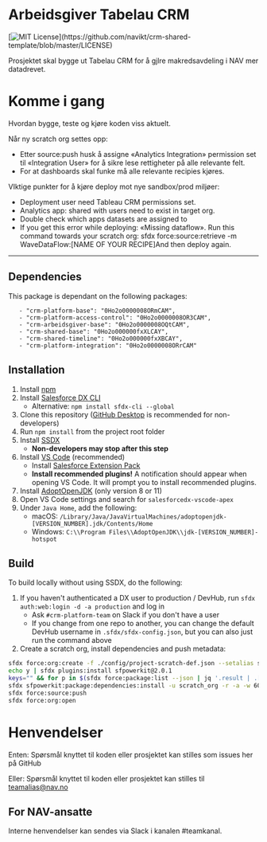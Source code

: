 Arbeidsgiver Tabelau CRM
================
[![MIT License](https://img.shields.io/apm/l/atomic-design-ui.svg?)](https://github.com/navikt/crm-shared-template/blob/master/LICENSE)


Prosjektet skal bygge ut Tabelau CRM for å gjlre makredsavdeling i NAV mer datadrevet. 

# Komme i gang

Hvordan bygge, teste og kjøre koden viss aktuelt.

Når ny scratch org settes opp: 

- Etter source:push husk å assigne «Analytics Integration» permission set til «Integration User» for å sikre lese rettigheter på alle relevante felt. 
- For at dashboards skal funke må alle relevante recipies kjøres. 

VIktige punkter for å kjøre deploy mot nye sandbox/prod miljøer:

- Deployment user need Tableau CRM permissions set.
- Analytics app: shared with users need to exist in target org. 
- Double check which apps datasets are assigned to
- If you get this error while deploying: «Missing dataflow». Run this command towards your scratch      org:    sfdx force:source:retrieve -m WaveDataFlow:[NAME OF YOUR RECIPE]And then deploy again. 
---

## Dependencies

This package is dependant on the following packages:

       - "crm-platform-base": "0Ho2o0000008ORmCAM",
       - "crm-platform-access-control": "0Ho2o0000008OR3CAM",
       - "crm-arbeidsgiver-base": "0Ho2o0000008OQtCAM",
       - "crm-shared-base": "0Ho2o000000fxXLCAY",
       - "crm-shared-timeline": "0Ho2o000000fxXBCAY",
       - "crm-platform-integration": "0Ho2o0000008ORrCAM"

## Installation

1. Install [npm](https://nodejs.org/en/download/)
1. Install [Salesforce DX CLI](https://developer.salesforce.com/tools/sfdxcli)
    - Alternative: `npm install sfdx-cli --global`
1. Clone this repository ([GitHub Desktop](https://desktop.github.com) is recommended for non-developers)
1. Run `npm install` from the project root folder
1. Install [SSDX](https://github.com/navikt/ssdx)
    - **Non-developers may stop after this step**
1. Install [VS Code](https://code.visualstudio.com) (recommended)
    - Install [Salesforce Extension Pack](https://marketplace.visualstudio.com/items?itemName=salesforce.salesforcedx-vscode)
    - **Install recommended plugins!** A notification should appear when opening VS Code. It will prompt you to install recommended plugins.
1. Install [AdoptOpenJDK](https://adoptopenjdk.net) (only version 8 or 11)
1. Open VS Code settings and search for `salesforcedx-vscode-apex`
1. Under `Java Home`, add the following:
    - macOS: `/Library/Java/JavaVirtualMachines/adoptopenjdk-[VERSION_NUMBER].jdk/Contents/Home`
    - Windows: `C:\\Program Files\\AdoptOpenJDK\\jdk-[VERSION_NUMBER]-hotspot`

## Build

To build locally without using SSDX, do the following:

1. If you haven't authenticated a DX user to production / DevHub, run `sfdx auth:web:login -d -a production` and log in
    - Ask `#crm-platform-team` on Slack if you don't have a user
    - If you change from one repo to another, you can change the default DevHub username in `.sfdx/sfdx-config.json`, but you can also just run the command above
1. Create a scratch org, install dependencies and push metadata:

```bash
sfdx force:org:create -f ./config/project-scratch-def.json --setalias scratch_org --durationdays 1 --setdefaultusername
echo y | sfdx plugins:install sfpowerkit@2.0.1
keys="" && for p in $(sfdx force:package:list --json | jq '.result | .[].Name' -r); do keys+=$p":navcrm "; done
sfdx sfpowerkit:package:dependencies:install -u scratch_org -r -a -w 60 -k ${keys}
sfdx force:source:push
sfdx force:org:open
```

# Henvendelser

Enten:
Spørsmål knyttet til koden eller prosjektet kan stilles som issues her på GitHub

Eller:
Spørsmål knyttet til koden eller prosjektet kan stilles til teamalias@nav.no

## For NAV-ansatte

Interne henvendelser kan sendes via Slack i kanalen #teamkanal.
